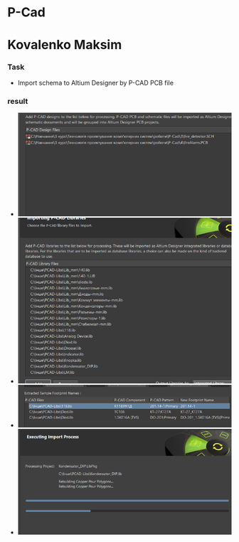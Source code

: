 # P-Cad
# Kovalenko Maksim

### Task

* Import schema to Altium Designer by P-CAD PCB file

### result

* ![result](Importing.png)
* ![result](Importing2.png)
* ![result](Importing3.png)
* ![result](Importing4.png)
